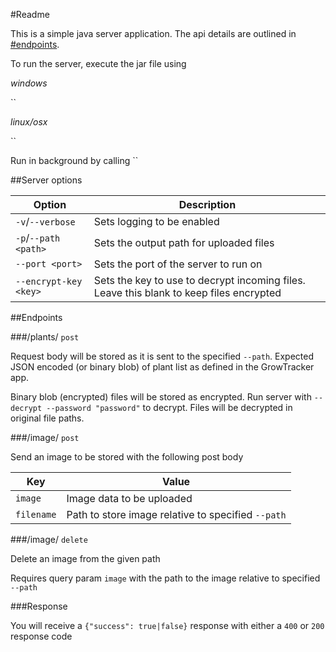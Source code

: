 #Readme

This is a simple java server application. The api details are outlined in [#endpoints](#endpoints).

To run the server, execute the jar file using

*windows*

``

*linux/osx*

``

Run in background by calling ``

##Server options

|Option|Description|
|---|---|
|`-v`/`--verbose`|Sets logging to be enabled|
|`-p`/`--path <path>`|Sets the output path for uploaded files|
|`--port <port>`|Sets the port of the server to run on|
|`--encrypt-key <key>`|Sets the key to use to decrypt incoming files. Leave this blank to keep files encrypted|

##Endpoints

###/plants/ `post`

Request body will be stored as it is sent to the specified `--path`. Expected JSON encoded (or binary blob) of plant list as defined in the GrowTracker app.

Binary blob (encrypted) files will be stored as encrypted. Run server with `--decrypt --password "password"` to decrypt. Files will be decrypted in original file paths.

###/image/ `post`

Send an image to be stored with the following post body

|Key|Value|
|---|---|
|`image`|Image data to be uploaded|
|`filename`|Path to store image relative to specified `--path`|

###/image/ `delete`

Delete an image from the given path

Requires query param `image` with the path to the image relative to specified `--path`

###Response

You will receive a `{"success": true|false}` response with either a `400` or `200` response code
